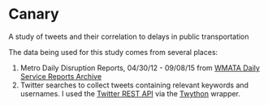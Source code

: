 # Canary
A study of tweets and their correlation to delays in public transportation

The data being used for this study comes from several places:
<ol>
<li>Metro Daily Disruption Reports, 04/30/12 - 09/08/15 from <a href="http://www.wmata.com/rail/service_reports/viewReportArchive.cfm">WMATA Daily Service Reports Archive</a></li>
<li>Twitter searches to collect tweets containing relevant keywords and usernames.  I used the <a href="https://dev.twitter.com/">Twitter REST API</a> via the <a href="https://github.com/ryanmcgrath/twython">Twython</a> wrapper.
</ol>
